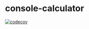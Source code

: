 # console-calculator

[![codecov](https://codecov.io/gh/EfimShikanov/console-calculator/branch/main/graph/badge.svg?token=TP1PTY7B17)](https://codecov.io/gh/EfimShikanov/console-calculator)
